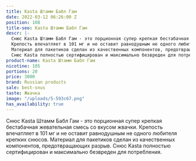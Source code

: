 ```yaml
---
title: Kasta Штамм Бабл Гам
date: 2022-03-12 06:26:00 Z
position: 108
title-seo: Kasta Штамм Бабл Гам
descr: |-
  Снюс Kasta Штамм Бабл Гам - это порционная супер крепкая бестабачная жевательная смесь со вкусом жвачки.
  Крепость впечатляет в 101 мг и не оставит равнодушным не одного любителя крепких снюсов.
  Материал для пакетиков сделан из качественных компонентов, предотвращающих разрыв.
  Снюс Kasta полностью сертифицирован и максимально безвреден для потребления.
product-name: Kasta Штамм Бабл Гам
nicotine: 105
portions: 20
price: 3000
brand: Russian products
sale: best-snus
taste: Жвачка
image: "/uploads/5-593c67.png"
has_availability: true
---
```


Снюс Kasta Штамм Бабл Гам - это порционная супер крепкая бестабачная жевательная смесь со вкусом жвачки.
Крепость впечатляет в 101 мг и не оставит равнодушным не одного любителя крепких снюсов.
Материал для пакетиков сделан из качественных компонентов, предотвращающих разрыв.
Снюс Kasta полностью сертифицирован и максимально безвреден для потребления.